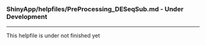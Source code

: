### ShinyApp/helpfiles/PreProcessing_DESeqSub.md - Under Development

***

This helpfile is under not finished yet

